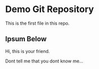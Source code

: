 # Demo Git Repository

This is the first file in this repo.

## Ipsum Below

Hi, this is your friend.

Dont tell me that you dont know me...
